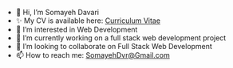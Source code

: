 - 👋 Hi, I’m Somayeh Davari
- ✨ My CV is available here: <a href="https://htmlpreview.github.io/?https://github.com/somayehdvr/Portfolio/blob/main/index.html">Curriculum Vitae<a/>
- 👀 I’m interested in Web Development
- 🌱 I’m currently working on a full stack web development project
- 💞️ I’m looking to collaborate on Full Stack Web Development
- 📫 How to reach me: SomayehDvr@Gmail.com
  


<!---
somayehdvr/somayehdvr is a ✨ special ✨ repository because its `README.md` (this file) appears on your GitHub profile.
You can click the Preview link to take a look at your changes.
--->
